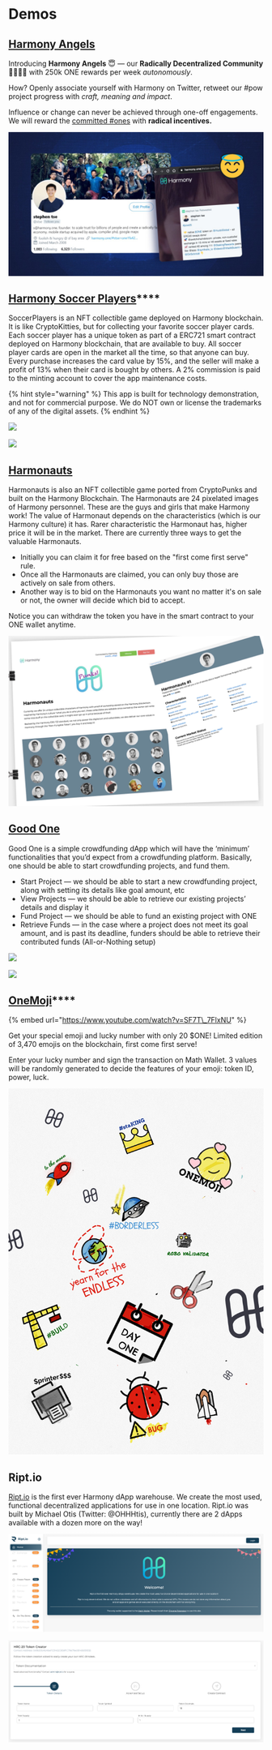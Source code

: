 # Demos

## [Harmony Angels](https://harmony.one/angels%20)

Introducing **Harmony Angels** 😇 — our **Radically Decentralized Community 👩‍👩‍👧‍👦** with 250k ONE rewards per week _autonomously_.

How? Openly associate yourself with Harmony on Twitter, retweet our \#pow project progress with _craft, meaning and impact_.

Influence or change can never be achieved through one-off engagements. We will reward the [committed \#ones](https://harmony.one/one) with **radical incentives.**

![](../.gitbook/assets/angels_stse.jpg)

## [**Harmony Soccer Players**](https://soccerplayers.demo.harmony.one/)\*\*\*\*

SoccerPlayers is an NFT collectible game deployed on Harmony blockchain. It is like CryptoKitties, but for collecting your favorite soccer player cards. Each soccer player has a unique token as part of a ERC721 smart contract deployed on Harmony blockchain, that are available to buy. All soccer player cards are open in the market all the time, so that anyone can buy. Every purchase increases the card value by 15%, and the seller will make a profit of 13% when their card is bought by others. A 2% commission is paid to the minting account to cover the app maintenance costs. 

{% hint style="warning" %}
This app is built for technology demonstration, and not for commercial purpose. We do NOT own or license the trademarks of any of the digital assets.
{% endhint %}

![](https://lh6.googleusercontent.com/fimKzfRuSVB4wlJc5syDTXcTeSbWT20XI_WmoIWf7EbKKEfgA54tmYiHNpiR2GR-jiXcvzP0Ywuv_5Z3kJOjhYqCX4mynhZWlEAUkwDRm6FsbAN_96JLHFZMAdfP93mCa83mwW2o)

![](https://lh6.googleusercontent.com/Es6aaeVgajGAd8WOCC1sR4twguBdKxUHzW8MkY64PpSq1dIombR8sywdCe3fdaaD8jNA3AY-OtHvOyQouUqXiSNnDqFl7xnjo_4XsnNCm5BGnds6irM1_A3d28r6kIt8dJfsPnA_)

## [Harmonauts](https://harmony.one/harmonauts-nft)

Harmonauts is also an NFT collectible game ported from CryptoPunks and built on the Harmony Blockchain. The Harmonauts are 24 pixelated images of Harmony personnel. These are the guys and girls that make Harmony work! The value of Harmonaut depends on the characteristics \(which is our Harmony culture\) it has. Rarer characteristic the Harmonaut has, higher price it will be in the market. There are currently three ways to get the valuable Harmonauts. 

* Initially you can claim it for free based on the "first come first serve" rule.
* Once all the Harmonauts are claimed, you can only buy those are actively on sale from others.
* Another way is to bid on the Harmonauts you want no matter it's on sale or not, the owner will decide which bid to accept. 

Notice you can withdraw the token you have in the smart contract to your ONE wallet anytime. 

![](../.gitbook/assets/img_0939.jpg)

## [Good One](http://crowdfunding.s3-website-us-west-1.amazonaws.com/) 

Good One is a simple crowdfunding dApp which will have the ‘minimum’ functionalities that you’d expect from a crowdfunding platform. Basically, one should be able to start crowdfunding projects, and fund them.

* Start Project — we should be able to start a new crowdfunding project, along with setting its details like goal amount, etc
* View Projects — we should be able to retrieve our existing projects’ details and display it
* Fund Project — we should be able to fund an existing project with ONE
* Retrieve Funds — in the case where a project does not meet its goal amount, and is past its deadline, funders should be able to retrieve their contributed funds \(All-or-Nothing setup\)

![](https://lh4.googleusercontent.com/8-v_R8ywFf9YM2_aF591mFK7wi-C-JKnORt8_jU7IZIc5J92za9qff0X0v_Ls4ksG0NkDKKRy8dpWzT8zXGv36k2fkDhKXQLBYjjKziQYTc8GgSVhDaWk8GaYYYaPWqBR2WMwKiX)

![](https://lh5.googleusercontent.com/k4YszD4sg6gwe5SgIsrsLW_tqWqscU7CJcHD6APjeMG8H_bugZPof_Yqk1WC5OYDzsS7mG9U6kzRqngSjTL3kM6SAV9un_KT9PvVYkTzSDEf1fGGkeyQWPOV69FWz32OKHyDfcsU)

## [OneMoji](https://peekpi.github.io/onemoji/dist/)\*\*\*\*

{% embed url="https://www.youtube.com/watch?v=SF7T\_7FlxNU" %}

Get your special emoji and lucky number with only 20 $ONE! Limited edition of 3,470 emojis on the blockchain, first come first serve!

Enter your lucky number and sign the transaction on Math Wallet. 3 values will be randomly generated to decide the features of your emoji: token ID, power, luck.

![](../.gitbook/assets/onemoji-2.png)

## Ript.io

[Ript.io](https://ript.io/) is the first ever Harmony dApp warehouse. We create the most used, functional decentralized applications for use in one location. Ript.io was built by Michael Otis \(Twitter: @OHHHtis\), currently there are 2 dApps available with a dozen more on the way!  


![](../.gitbook/assets/screen-shot-2020-07-03-at-10.22.15-am.png)

![](../.gitbook/assets/screen-shot-2020-07-03-at-10.26.56-am.png)


